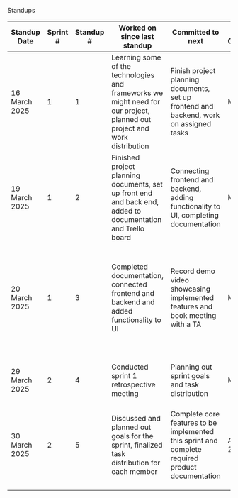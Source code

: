 Standups

| Standup Date       | Sprint # | Standup # | Worked on since last standup | Committed to next | Estimated Completion | Any Blockers |
|--------------------|---------|-----------|-------------------------------|-------------------|----------------------|--------------|
| 16 March 2025     | 1       | 1         | Learning some of the technologies and frameworks we might need for our project, planned out project and work distribution   | Finish project planning documents, set up frontend and backend, work on assigned tasks| March 18 | None currently |
| 19 March 2025     | 1       | 2         | Finished project planning documents, set up front end and back end, added to documentation and Trello board                             | Connecting frontend and backend, adding functionality to UI, completing documentation                 | March 20                      | Information must be sent to controllers before they can be worked on further           |
| 20 March 2025     | 1       | 3         | Completed documentation, connected frontend and backend and added functionality to UI                              | Record demo video showcasing implemented features and book meeting with a TA                  | March 20                    | Working around team members' times and availability to meetup for demo recording and for meeting with the TA         |
| 29 March 2025                 | 2         | 4           | Conducted sprint 1 retrospective meeting                               | Planning out sprint goals and task distribution                   | March 30                      | Planning a meeting time that works for team members             |
| 30 March 2025                  | 2         | 5           | Discussed and planned out goals for the sprint, finalized task distribution for each member                               | Complete core features to be implemented this sprint and complete required product documentation                   | April 2 2025                      | None currently              |
|                  |         |           |                               |                   |                      |              |
|                  |         |           |                               |                   |                      |              |
|                  |         |           |                               |                   |                      |              |
